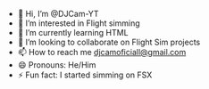- 👋 Hi, I’m @DJCam-YT
- 👀 I’m interested in Flight simming
- 🌱 I’m currently learning HTML
- 💞️ I’m looking to collaborate on Flight Sim projects
- 📫 How to reach me djcamoficiall@gmail.com
- 😄 Pronouns: He/Him
- ⚡ Fun fact: I started simming on FSX

<!---
DJCam-YT/DJCam-YT is a ✨ special ✨ repository because its `README.md` (this file) appears on your GitHub profile.
You can click the Preview link to take a look at your changes.
--->
